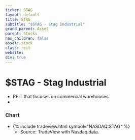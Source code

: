 ```yaml
---
ticker: STAG
layout: default
title: STAG
subtitle: "$STAG - Stag Industrial"
grand_parent: Asset
parent: Stocks
has_children: false
asset: stock
class: reit
website:
div: true
---
```


# $STAG - Stag Industrial
- REIT that focuses on commercial warehouses.
- 

### Chart
- {% include tradeview.html symbol="NASDAQ:STAG" %}
	- Source: TradeView with Nasdaq data.